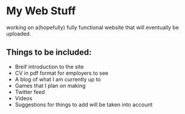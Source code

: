 My Web Stuff
==============

working on a(hopefully) fully functional website that will eventually be uploaded.

Things to be included:
----------------------
* Breif introduction to the site
* CV in pdf format for employers to see
* A blog of what I am currently up to
* Games that I plan on making
* Twitter feed
* Videos
* Suggestions for things to add will be taken into account
